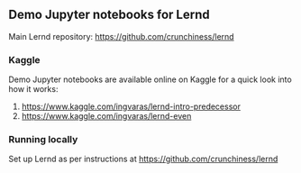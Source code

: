 ## Demo Jupyter notebooks for Lernd
Main Lernd repository:
https://github.com/crunchiness/lernd

### Kaggle
Demo Jupyter notebooks are available online on Kaggle for a quick look into how it works:
1. https://www.kaggle.com/ingvaras/lernd-intro-predecessor
2. https://www.kaggle.com/ingvaras/lernd-even

### Running locally
Set up Lernd as per instructions at https://github.com/crunchiness/lernd
